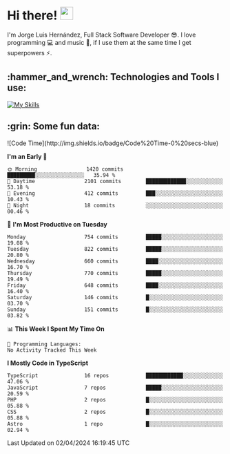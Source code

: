<h1 align="left">
 <abc>
  <br>Hi there! <img src="https://user-images.githubusercontent.com/42378118/110234147-e3259600-7f4e-11eb-95be-0c4047144dea.gif" width="30"><br>
 </abc>
</h1>

I'm Jorge Luis Hernández, Full Stack Software Developer :sunglasses:. I love programming :computer: and music :musical_score:, if I use them at the same time I get superpowers :zap:. 


<h2 align="left">:hammer_and_wrench: Technologies and Tools I use:</h2>

[![My Skills](https://skillicons.dev/icons?i=js,ts,html,css,py,vue,react,next,nest,postgres,mysql)](https://skillicons.dev)

<h2 align="left">:grin: Some fun data:</h2>
<!--START_SECTION:waka-->
![Code Time](http://img.shields.io/badge/Code%20Time-0%20secs-blue)

**I'm an Early 🐤** 

```text
🌞 Morning                1420 commits        █████████░░░░░░░░░░░░░░░░   35.94 % 
🌆 Daytime                2101 commits        █████████████░░░░░░░░░░░░   53.18 % 
🌃 Evening                412 commits         ███░░░░░░░░░░░░░░░░░░░░░░   10.43 % 
🌙 Night                  18 commits          ░░░░░░░░░░░░░░░░░░░░░░░░░   00.46 % 
```
📅 **I'm Most Productive on Tuesday** 

```text
Monday                   754 commits         █████░░░░░░░░░░░░░░░░░░░░   19.08 % 
Tuesday                  822 commits         █████░░░░░░░░░░░░░░░░░░░░   20.80 % 
Wednesday                660 commits         ████░░░░░░░░░░░░░░░░░░░░░   16.70 % 
Thursday                 770 commits         █████░░░░░░░░░░░░░░░░░░░░   19.49 % 
Friday                   648 commits         ████░░░░░░░░░░░░░░░░░░░░░   16.40 % 
Saturday                 146 commits         █░░░░░░░░░░░░░░░░░░░░░░░░   03.70 % 
Sunday                   151 commits         █░░░░░░░░░░░░░░░░░░░░░░░░   03.82 % 
```


📊 **This Week I Spent My Time On** 

```text
💬 Programming Languages: 
No Activity Tracked This Week
```

**I Mostly Code in TypeScript** 

```text
TypeScript               16 repos            ████████████░░░░░░░░░░░░░   47.06 % 
JavaScript               7 repos             █████░░░░░░░░░░░░░░░░░░░░   20.59 % 
PHP                      2 repos             █░░░░░░░░░░░░░░░░░░░░░░░░   05.88 % 
CSS                      2 repos             █░░░░░░░░░░░░░░░░░░░░░░░░   05.88 % 
Astro                    1 repo              █░░░░░░░░░░░░░░░░░░░░░░░░   02.94 % 
```




 Last Updated on 02/04/2024 16:19:45 UTC
<!--END_SECTION:waka-->
